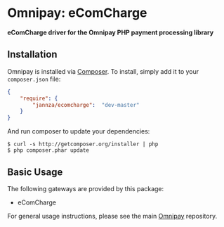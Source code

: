 # Omnipay: eComCharge

**eComCharge driver for the Omnipay PHP payment processing library**

## Installation

Omnipay is installed via [Composer](http://getcomposer.org/). To install, simply add it
to your `composer.json` file:

```json
{
    "require": {
        "jannza/ecomcharge":  "dev-master"
    }
}
```

And run composer to update your dependencies:

    $ curl -s http://getcomposer.org/installer | php
    $ php composer.phar update

## Basic Usage

The following gateways are provided by this package:

* eComCharge

For general usage instructions, please see the main [Omnipay](https://github.com/thephpleague/omnipay)
repository.
